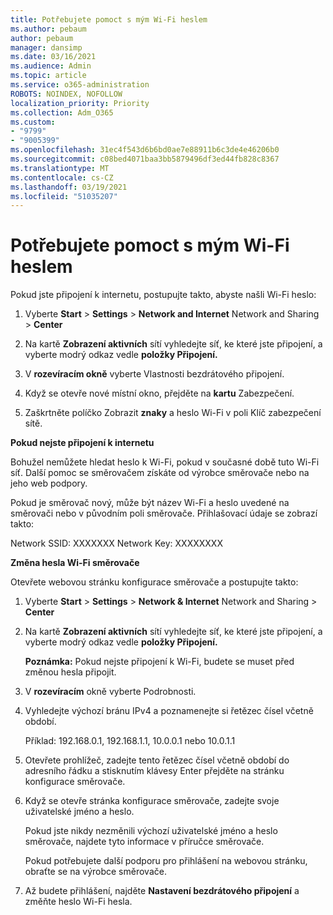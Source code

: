 ```yaml
---
title: Potřebujete pomoct s mým Wi-Fi heslem
ms.author: pebaum
author: pebaum
manager: dansimp
ms.date: 03/16/2021
ms.audience: Admin
ms.topic: article
ms.service: o365-administration
ROBOTS: NOINDEX, NOFOLLOW
localization_priority: Priority
ms.collection: Adm_O365
ms.custom:
- "9799"
- "9005399"
ms.openlocfilehash: 31ec4f543d6b6bd0ae7e88911b6c3de4e46206b0
ms.sourcegitcommit: c08bed4071baa3bb5879496df3ed44fb828c8367
ms.translationtype: MT
ms.contentlocale: cs-CZ
ms.lasthandoff: 03/19/2021
ms.locfileid: "51035207"
---
```

# <a name="need-help-with-my-wi-fi-password"></a>Potřebujete pomoct s mým Wi-Fi heslem

Pokud jste připojení k internetu, postupujte takto, abyste našli Wi-Fi heslo:

1. Vyberte **Start**  >  **Settings**  >  **Network and Internet** Network and Sharing  >  **Center**

1. Na kartě **Zobrazení aktivních** sítí vyhledejte síť, ke které jste připojení, a vyberte modrý odkaz vedle **položky Připojení.**

1. V **rozevíracím okně** vyberte Vlastnosti bezdrátového připojení.

1. Když se otevře nové místní okno, přejděte na **kartu** Zabezpečení.

1. Zaškrtněte políčko Zobrazit **znaky** a heslo Wi-Fi v poli Klíč zabezpečení sítě.

**Pokud nejste připojení k internetu**

Bohužel nemůžete hledat heslo k Wi-Fi, pokud v současné době tuto Wi-Fi síť. Další pomoc se směrovačem získáte od výrobce směrovače nebo na jeho web podpory.

Pokud je směrovač nový, může být název Wi-Fi a heslo uvedené na směrovači nebo v původním poli směrovače. Přihlašovací údaje se zobrazí takto:

Network SSID: XXXXXXX Network Key: XXXXXXXX

**Změna hesla Wi-Fi směrovače**

Otevřete webovou stránku konfigurace směrovače a postupujte takto:

1. Vyberte **Start**  >  **Settings**  >  **Network & Internet** Network and Sharing  >  **Center**

1. Na kartě **Zobrazení aktivních** sítí vyhledejte síť, ke které jste připojení, a vyberte modrý odkaz vedle **položky Připojení.**

    **Poznámka:** Pokud nejste připojení k Wi-Fi, budete se muset před změnou hesla připojit.

1. V **rozevíracím** okně vyberte Podrobnosti.

1. Vyhledejte výchozí bránu IPv4 a poznamenejte si řetězec čísel včetně období.

    Příklad: 192.168.0.1, 192.168.1.1, 10.0.0.1 nebo 10.0.1.1

1. Otevřete prohlížeč, zadejte tento řetězec čísel včetně období do adresního řádku a stisknutím klávesy Enter přejděte na stránku konfigurace směrovače.

1. Když se otevře stránka konfigurace směrovače, zadejte svoje uživatelské jméno a heslo.

    Pokud jste nikdy nezměnili výchozí uživatelské jméno a heslo směrovače, najdete tyto informace v příručce směrovače.

    Pokud potřebujete další podporu pro přihlášení na webovou stránku, obraťte se na výrobce směrovače.

1. Až budete přihlášení, najděte **Nastavení bezdrátového připojení** a změňte heslo Wi-Fi hesla.